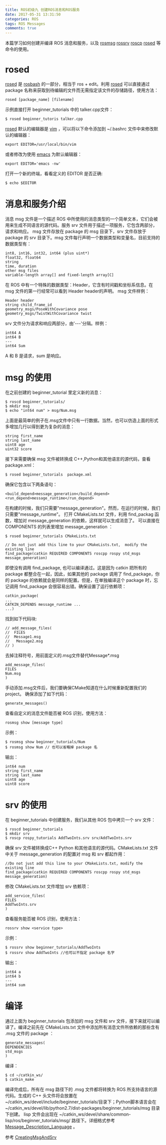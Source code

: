 ```yaml
---
title: ROS初级九 创建ROS消息和ROS服务
date: 2017-05-31 13:31:50
categories: ROS
tags: ROS Messages
comments: true
---
```

本篇学习如何创建并编译 ROS 消息和服务，以及 [rosmsg](http://wiki.ros.org/rosmsg) [rossrv](http://wiki.ros.org/srv) [roscp](http://wiki.ros.org/rosbash#roscp) [rosed](http://wiki.ros.org/rosbash#rosed) 等命令的使用。
<!--more-->
# rosed
[rosed](http://wiki.ros.org/rosbash#rosed) 是 [rosbash](http://wiki.ros.org/rosbash) 的一部分，相当于 ros + edit。利用 [rosed](http://wiki.ros.org/rosbash#rosed) 可以直接通过 package 名称来获取到待编辑的文件而无需指定该文件的存储路径，使用方法：
   ```
 rosed [package_name] [filename]
   ```
示例直接打开 beginner_tutorials 中的 talker.cpp文件：
   ```
 $ rosed beginner_tutoris talker.cpp
   ```
[rosed](http://wiki.ros.org/rosbash#rosed) 默认的编辑器是 [vim](http://www.vim.org/) ，可以将以下命令添加到 ~/.bashrc 文件中来修改默认的编辑器：
   ```
 export EDITOR=/usr/local/bin/vim
   ```
或者修改为使用 [emacs](https://www.gnu.org/software/emacs/) 为默认编辑器：
   ```
 export EDITOR='emacs -nw'
   ```
打开一个新的终端，看看定义的 EDITOR 是否正确:
   ```
 $ echo $EDITOR
   ```
# 消息和服务介绍
消息 msg 文件是一个描述 ROS 中所使用的消息类型的一个简单文本，它们会被用来生成不同语言的源代码。服务 srv 文件用于描述一项服务，它包含两部分，请求和响应。
msg 文件存放在 package 的 msg 目录下，srv 文件存放于package 的 srv 目录下。msg 文件每行声明一个数据类型和变量名，目前支持的数据类型有：
   ```
 int8, int16, int32, int64 (plus uint*) 
 float32, float64 
 string 
 time, duration 
 other msg files 
 variable-length array[] and fixed-length array[C] 
   ```
在 ROS 中有一个特殊的数据类型：Header，它含有时间戳和坐标系信息。在 msg 文件的第一行经常可以看到 Header header的声明。
msg 文件样例：
   ```
 Header header
 string child_frame_id
 geometry_msgs/PoseWithCovariance pose
 geometry_msgs/TwistWithCovariance twist
   ```
srv 文件分为请求和响应两部分，由'---'分隔。样例：
   ```
 int64 A
 int64 B
 ---
 int64 Sum
   ```
A 和 B 是请求，sum 是响应。
# msg 的使用
在之前创建的 beginner_tutorial 里定义新的消息：
   ```
 $ roscd beginner_tutorials/
 $ mkdir msg
 $ echo "int64 num" > msg/Num.msg
   ```
上面是最简单的例子在.msg文件中只有一行数据。当然，也可以仿造上面的形式多增加几行以得到更为复杂的消息：
   ```
 string first_name
 string last_name
 uint8 age
 uint32 score
   ```
接下来需要确保 msg 文件被转换成 C++,Python和其他语言的源代码，查看 package.xml：
   ```
 $ rosed beginner_tutorials  package.xml
   ```
确保它包含以下两条语句：
   ```
 <build_depend>message_generation</build_depend>
 <run_depend>message_runtime</run_depend>
   ```
在构建的时候，我们只需要"message_generation"。然而，在运行的时候，我们只需要"message_runtime"。 打开 CMakeLists.txt 文件，利用 find_packag 函数，增加对 message_generation 的依赖，这样就可以生成消息了。 可以直接在 COMPONENTS 的列表里增加 message_generation ：
   ```
 $ rosed beginner_tutorials CMakeLists.txt
   ```
   ```
// Do not just add this line to your CMakeLists.txt,  modify the existing line
 find_package(catkin REQUIRED COMPONENTS roscpp rospy std_msgs message_generation)
   ```
即使没有调用 find_package, 也可以编译通过。这是因为 catkin 把所有的 package 都整合在一起，因此，如果其他的 package 调用了 find_package，你的 package 的依赖就会是同样的配置。但是，在单独编译这个 package 时，忘记调用 find_package 会很容易出错。确保设置了运行依赖项：
   ```
catkin_package(
  ...
  CATKIN_DEPENDS message_runtime ...
  ...)
   ```
找到如下代码块: 
   ```
// add_message_files(
//  FILES
//  Message1.msg
//   Message2.msg
// )
   ```
去掉注释符号，用前面定义的.msg文件替代Message*.msg
   ```
 add_message_files(
  FILES
  Num.msg
 )
   ```
手动添加.msg文件后，我们要确保CMake知道在什么时候重新配置我们的project。 确保添加了如下代码：
   ```
 generate_messages()
   ```
查看自定义的消息文件能否被 ROS 识别，使用方法：
   ```
 rosmsg show [message type]
   ```
示例：
   ```
 $ rosmsg show beginner_tutorials/Num 
 $ rosmsg show Num // 也可以省略掉 package 名
   ```
输出：
   ```
 int64 num
 string first_name
 string last_name
 uint8 age
 uint8 score
   ```
# srv 的使用
在 beginner_tutorials 中创建服务，我们从其他 ROS 包中拷贝一个 srv 文件：
   ```
 $ roscd beginner_tutorials
 $ mkdir srv
 $ roscp rospy_tutorials AddTwoInts.srv srv/AddTwoInts.srv
   ```
确保 srv 文件被转换成C++ Python 和其他语言的源代码。CMakeLists.txt 文件中关于 message_generation 的配置对 msg 和 srv 都起作用：
   ```
 //Do not just add this line to your CMakeLists.txt, modify the existing line
 find_package(catkin REQUIRED COMPONENTS roscpp rospy std_msgs message_generation)
   ```
修改 CMakeLists.txt 文件增加 srv 依赖项：
   ```
 add_service_files(
  FILES
  AddTwoInts.srv
 )
   ```
查看服务能否被 ROS 识别，使用方法：
   ```
 rossrv show <service type>
   ```
示例：
   ```
 $ rossrv show beginner_tutorials/AddTwoInts
 $ rossrv show AddTwoInts //也可以不指定 package 名字
   ```
输出：
   ```
 int64 a
 int64 b
 ---
 int64 sum

   ```
# 编译
通过上面为 beginner_tutorials 包添加的 msg 文件和 srv 文件，接下来就可以编译了。编译之前先在 CMakeLists.txt 文件中添加所有消息文件所依赖的那些含有 .msg 文件的 package ：
   ```
 generate_messages(
  DEPENDENCIES
  std_msgs
 )
   ```
编译：
   ```
 $ cd ~/catkin_ws/
 $ catkin_make
   ```
编译完成后，所有在 msg 路径下的 .msg 文件都将转换为 ROS 所支持语言的源代码。生成的 C++ 头文件将会放置在 ~/catkin_ws/devel/include/beginner_tutorials/目录下；Python脚本语言会在~/catkin_ws/devel/lib/python2.7/dist-packages/beginner_tutorials/msg 目录下创建。 lisp 文件会出现在 ~/catkin_ws/devel/share/common-lisp/ros/beginner_tutorials/msg/ 路径下。详细格式参考 [Message_Description_Language](http://wiki.ros.org/ROS/Message_Description_Language) 。

参考 [CreatingMsgAndSrv](http://wiki.ros.org/cn/ROS/Tutorials/CreatingMsgAndSrv) 